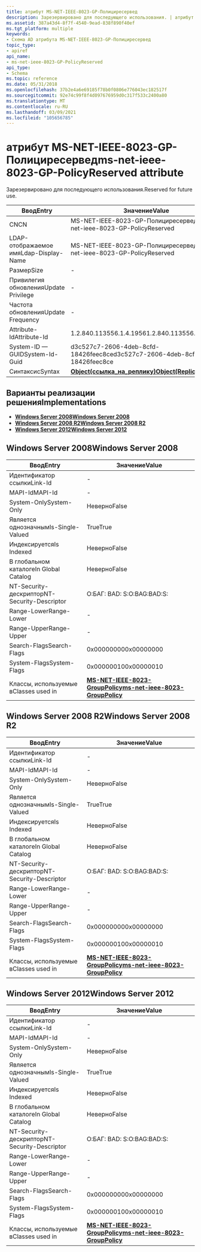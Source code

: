 ```yaml
---
title: атрибут MS-NET-IEEE-8023-GP-Полициресервед
description: Зарезервировано для последующего использования. | атрибут MS-NET-IEEE-8023-GP-Полициресервед
ms.assetid: 387a43d4-8f7f-4540-9ead-838f890f40ef
ms.tgt_platform: multiple
keywords:
- Схема AD атрибута MS-NET-IEEE-8023-GP-Полициресервед
topic_type:
- apiref
api_name:
- ms-net-ieee-8023-GP-PolicyReserved
api_type:
- Schema
ms.topic: reference
ms.date: 05/31/2018
ms.openlocfilehash: 37b2e4a6e69185f78b0f0806e776043ec182517f
ms.sourcegitcommit: 92e74c99f8f4d097676959d0c317f533c2400a80
ms.translationtype: MT
ms.contentlocale: ru-RU
ms.lasthandoff: 03/09/2021
ms.locfileid: "105656785"
---
```

# <a name="ms-net-ieee-8023-gp-policyreserved-attribute"></a><span data-ttu-id="96cb6-105">атрибут MS-NET-IEEE-8023-GP-Полициресервед</span><span class="sxs-lookup"><span data-stu-id="96cb6-105">ms-net-ieee-8023-GP-PolicyReserved attribute</span></span>

<span data-ttu-id="96cb6-106">Зарезервировано для последующего использования.</span><span class="sxs-lookup"><span data-stu-id="96cb6-106">Reserved for future use.</span></span>



| <span data-ttu-id="96cb6-107">Ввод</span><span class="sxs-lookup"><span data-stu-id="96cb6-107">Entry</span></span> | <span data-ttu-id="96cb6-108">Значение</span><span class="sxs-lookup"><span data-stu-id="96cb6-108">Value</span></span> |
|-------------------|-------------------------------------------------------|
| <span data-ttu-id="96cb6-109">CN</span><span class="sxs-lookup"><span data-stu-id="96cb6-109">CN</span></span>                | <span data-ttu-id="96cb6-110">MS-NET-IEEE-8023-GP-Полициресервед</span><span class="sxs-lookup"><span data-stu-id="96cb6-110">ms-net-ieee-8023-GP-PolicyReserved</span></span>                    |
| <span data-ttu-id="96cb6-111">LDAP-отображаемое имя</span><span class="sxs-lookup"><span data-stu-id="96cb6-111">Ldap-Display-Name</span></span> | <span data-ttu-id="96cb6-112">MS-NET-IEEE-8023-GP-Полициресервед</span><span class="sxs-lookup"><span data-stu-id="96cb6-112">ms-net-ieee-8023-GP-PolicyReserved</span></span>                    |
| <span data-ttu-id="96cb6-113">Размер</span><span class="sxs-lookup"><span data-stu-id="96cb6-113">Size</span></span>              | \-                                                    |
| <span data-ttu-id="96cb6-114">Привилегия обновления</span><span class="sxs-lookup"><span data-stu-id="96cb6-114">Update Privilege</span></span>  | \-                                                    |
| <span data-ttu-id="96cb6-115">Частота обновления</span><span class="sxs-lookup"><span data-stu-id="96cb6-115">Update Frequency</span></span>  | \-                                                    |
| <span data-ttu-id="96cb6-116">Attribute-Id</span><span class="sxs-lookup"><span data-stu-id="96cb6-116">Attribute-Id</span></span>      | <span data-ttu-id="96cb6-117">1.2.840.113556.1.4.1956</span><span class="sxs-lookup"><span data-stu-id="96cb6-117">1.2.840.113556.1.4.1956</span></span>                               |
| <span data-ttu-id="96cb6-118">System-ID — GUID</span><span class="sxs-lookup"><span data-stu-id="96cb6-118">System-Id-Guid</span></span>    | <span data-ttu-id="96cb6-119">d3c527c7-2606-4deb-8cfd-18426feec8ce</span><span class="sxs-lookup"><span data-stu-id="96cb6-119">d3c527c7-2606-4deb-8cfd-18426feec8ce</span></span>                  |
| <span data-ttu-id="96cb6-120">Синтаксис</span><span class="sxs-lookup"><span data-stu-id="96cb6-120">Syntax</span></span>            | [<span data-ttu-id="96cb6-121">**Object(ссылка_на_реплику)**</span><span class="sxs-lookup"><span data-stu-id="96cb6-121">**Object(Replica-Link)**</span></span>](s-object-replica-link.md) |



## <a name="implementations"></a><span data-ttu-id="96cb6-122">Варианты реализации решения</span><span class="sxs-lookup"><span data-stu-id="96cb6-122">Implementations</span></span>

-   [<span data-ttu-id="96cb6-123">**Windows Server 2008**</span><span class="sxs-lookup"><span data-stu-id="96cb6-123">**Windows Server 2008**</span></span>](#windows-server-2008)
-   [<span data-ttu-id="96cb6-124">**Windows Server 2008 R2**</span><span class="sxs-lookup"><span data-stu-id="96cb6-124">**Windows Server 2008 R2**</span></span>](#windows-server-2008-r2)
-   [<span data-ttu-id="96cb6-125">**Windows Server 2012**</span><span class="sxs-lookup"><span data-stu-id="96cb6-125">**Windows Server 2012**</span></span>](#windows-server-2012)

## <a name="windows-server-2008"></a><span data-ttu-id="96cb6-126">Windows Server 2008</span><span class="sxs-lookup"><span data-stu-id="96cb6-126">Windows Server 2008</span></span>



| <span data-ttu-id="96cb6-127">Ввод</span><span class="sxs-lookup"><span data-stu-id="96cb6-127">Entry</span></span> | <span data-ttu-id="96cb6-128">Значение</span><span class="sxs-lookup"><span data-stu-id="96cb6-128">Value</span></span> |
|------------------------|-----------------------------------------------------------------------------------|
| <span data-ttu-id="96cb6-129">Идентификатор ссылки</span><span class="sxs-lookup"><span data-stu-id="96cb6-129">Link-Id</span></span>                | \-                                                                                |
| <span data-ttu-id="96cb6-130">MAPI-Id</span><span class="sxs-lookup"><span data-stu-id="96cb6-130">MAPI-Id</span></span>                | \-                                                                                |
| <span data-ttu-id="96cb6-131">System-Only</span><span class="sxs-lookup"><span data-stu-id="96cb6-131">System-Only</span></span>            | <span data-ttu-id="96cb6-132">Неверно</span><span class="sxs-lookup"><span data-stu-id="96cb6-132">False</span></span>                                                                             |
| <span data-ttu-id="96cb6-133">Является однозначным</span><span class="sxs-lookup"><span data-stu-id="96cb6-133">Is-Single-Valued</span></span>       | <span data-ttu-id="96cb6-134">True</span><span class="sxs-lookup"><span data-stu-id="96cb6-134">True</span></span>                                                                              |
| <span data-ttu-id="96cb6-135">Индексируется</span><span class="sxs-lookup"><span data-stu-id="96cb6-135">Is Indexed</span></span>             | <span data-ttu-id="96cb6-136">Неверно</span><span class="sxs-lookup"><span data-stu-id="96cb6-136">False</span></span>                                                                             |
| <span data-ttu-id="96cb6-137">В глобальном каталоге</span><span class="sxs-lookup"><span data-stu-id="96cb6-137">In Global Catalog</span></span>      | <span data-ttu-id="96cb6-138">Неверно</span><span class="sxs-lookup"><span data-stu-id="96cb6-138">False</span></span>                                                                             |
| <span data-ttu-id="96cb6-139">NT-Security-дескриптор</span><span class="sxs-lookup"><span data-stu-id="96cb6-139">NT-Security-Descriptor</span></span> | <span data-ttu-id="96cb6-140">О:БАГ: BAD: S:</span><span class="sxs-lookup"><span data-stu-id="96cb6-140">O:BAG:BAD:S:</span></span>                                                                      |
| <span data-ttu-id="96cb6-141">Range-Lower</span><span class="sxs-lookup"><span data-stu-id="96cb6-141">Range-Lower</span></span>            | \-                                                                                |
| <span data-ttu-id="96cb6-142">Range-Upper</span><span class="sxs-lookup"><span data-stu-id="96cb6-142">Range-Upper</span></span>            | \-                                                                                |
| <span data-ttu-id="96cb6-143">Search-Flags</span><span class="sxs-lookup"><span data-stu-id="96cb6-143">Search-Flags</span></span>           | <span data-ttu-id="96cb6-144">0x00000000</span><span class="sxs-lookup"><span data-stu-id="96cb6-144">0x00000000</span></span>                                                                        |
| <span data-ttu-id="96cb6-145">System-Flags</span><span class="sxs-lookup"><span data-stu-id="96cb6-145">System-Flags</span></span>           | <span data-ttu-id="96cb6-146">0x00000010</span><span class="sxs-lookup"><span data-stu-id="96cb6-146">0x00000010</span></span>                                                                        |
| <span data-ttu-id="96cb6-147">Классы, используемые в</span><span class="sxs-lookup"><span data-stu-id="96cb6-147">Classes used in</span></span>        | [<span data-ttu-id="96cb6-148">**MS-NET-IEEE-8023-GroupPolicy**</span><span class="sxs-lookup"><span data-stu-id="96cb6-148">**ms-net-ieee-8023-GroupPolicy**</span></span>](c-ms-net-ieee-8023-grouppolicy.md)<br/> |



## <a name="windows-server-2008-r2"></a><span data-ttu-id="96cb6-149">Windows Server 2008 R2</span><span class="sxs-lookup"><span data-stu-id="96cb6-149">Windows Server 2008 R2</span></span>



| <span data-ttu-id="96cb6-150">Ввод</span><span class="sxs-lookup"><span data-stu-id="96cb6-150">Entry</span></span> | <span data-ttu-id="96cb6-151">Значение</span><span class="sxs-lookup"><span data-stu-id="96cb6-151">Value</span></span> |
|------------------------|-----------------------------------------------------------------------------------|
| <span data-ttu-id="96cb6-152">Идентификатор ссылки</span><span class="sxs-lookup"><span data-stu-id="96cb6-152">Link-Id</span></span>                | \-                                                                                |
| <span data-ttu-id="96cb6-153">MAPI-Id</span><span class="sxs-lookup"><span data-stu-id="96cb6-153">MAPI-Id</span></span>                | \-                                                                                |
| <span data-ttu-id="96cb6-154">System-Only</span><span class="sxs-lookup"><span data-stu-id="96cb6-154">System-Only</span></span>            | <span data-ttu-id="96cb6-155">Неверно</span><span class="sxs-lookup"><span data-stu-id="96cb6-155">False</span></span>                                                                             |
| <span data-ttu-id="96cb6-156">Является однозначным</span><span class="sxs-lookup"><span data-stu-id="96cb6-156">Is-Single-Valued</span></span>       | <span data-ttu-id="96cb6-157">True</span><span class="sxs-lookup"><span data-stu-id="96cb6-157">True</span></span>                                                                              |
| <span data-ttu-id="96cb6-158">Индексируется</span><span class="sxs-lookup"><span data-stu-id="96cb6-158">Is Indexed</span></span>             | <span data-ttu-id="96cb6-159">Неверно</span><span class="sxs-lookup"><span data-stu-id="96cb6-159">False</span></span>                                                                             |
| <span data-ttu-id="96cb6-160">В глобальном каталоге</span><span class="sxs-lookup"><span data-stu-id="96cb6-160">In Global Catalog</span></span>      | <span data-ttu-id="96cb6-161">Неверно</span><span class="sxs-lookup"><span data-stu-id="96cb6-161">False</span></span>                                                                             |
| <span data-ttu-id="96cb6-162">NT-Security-дескриптор</span><span class="sxs-lookup"><span data-stu-id="96cb6-162">NT-Security-Descriptor</span></span> | <span data-ttu-id="96cb6-163">О:БАГ: BAD: S:</span><span class="sxs-lookup"><span data-stu-id="96cb6-163">O:BAG:BAD:S:</span></span>                                                                      |
| <span data-ttu-id="96cb6-164">Range-Lower</span><span class="sxs-lookup"><span data-stu-id="96cb6-164">Range-Lower</span></span>            | \-                                                                                |
| <span data-ttu-id="96cb6-165">Range-Upper</span><span class="sxs-lookup"><span data-stu-id="96cb6-165">Range-Upper</span></span>            | \-                                                                                |
| <span data-ttu-id="96cb6-166">Search-Flags</span><span class="sxs-lookup"><span data-stu-id="96cb6-166">Search-Flags</span></span>           | <span data-ttu-id="96cb6-167">0x00000000</span><span class="sxs-lookup"><span data-stu-id="96cb6-167">0x00000000</span></span>                                                                        |
| <span data-ttu-id="96cb6-168">System-Flags</span><span class="sxs-lookup"><span data-stu-id="96cb6-168">System-Flags</span></span>           | <span data-ttu-id="96cb6-169">0x00000010</span><span class="sxs-lookup"><span data-stu-id="96cb6-169">0x00000010</span></span>                                                                        |
| <span data-ttu-id="96cb6-170">Классы, используемые в</span><span class="sxs-lookup"><span data-stu-id="96cb6-170">Classes used in</span></span>        | [<span data-ttu-id="96cb6-171">**MS-NET-IEEE-8023-GroupPolicy**</span><span class="sxs-lookup"><span data-stu-id="96cb6-171">**ms-net-ieee-8023-GroupPolicy**</span></span>](c-ms-net-ieee-8023-grouppolicy.md)<br/> |



## <a name="windows-server-2012"></a><span data-ttu-id="96cb6-172">Windows Server 2012</span><span class="sxs-lookup"><span data-stu-id="96cb6-172">Windows Server 2012</span></span>



| <span data-ttu-id="96cb6-173">Ввод</span><span class="sxs-lookup"><span data-stu-id="96cb6-173">Entry</span></span> | <span data-ttu-id="96cb6-174">Значение</span><span class="sxs-lookup"><span data-stu-id="96cb6-174">Value</span></span> |
|------------------------|-----------------------------------------------------------------------------------|
| <span data-ttu-id="96cb6-175">Идентификатор ссылки</span><span class="sxs-lookup"><span data-stu-id="96cb6-175">Link-Id</span></span>                | \-                                                                                |
| <span data-ttu-id="96cb6-176">MAPI-Id</span><span class="sxs-lookup"><span data-stu-id="96cb6-176">MAPI-Id</span></span>                | \-                                                                                |
| <span data-ttu-id="96cb6-177">System-Only</span><span class="sxs-lookup"><span data-stu-id="96cb6-177">System-Only</span></span>            | <span data-ttu-id="96cb6-178">Неверно</span><span class="sxs-lookup"><span data-stu-id="96cb6-178">False</span></span>                                                                             |
| <span data-ttu-id="96cb6-179">Является однозначным</span><span class="sxs-lookup"><span data-stu-id="96cb6-179">Is-Single-Valued</span></span>       | <span data-ttu-id="96cb6-180">True</span><span class="sxs-lookup"><span data-stu-id="96cb6-180">True</span></span>                                                                              |
| <span data-ttu-id="96cb6-181">Индексируется</span><span class="sxs-lookup"><span data-stu-id="96cb6-181">Is Indexed</span></span>             | <span data-ttu-id="96cb6-182">Неверно</span><span class="sxs-lookup"><span data-stu-id="96cb6-182">False</span></span>                                                                             |
| <span data-ttu-id="96cb6-183">В глобальном каталоге</span><span class="sxs-lookup"><span data-stu-id="96cb6-183">In Global Catalog</span></span>      | <span data-ttu-id="96cb6-184">Неверно</span><span class="sxs-lookup"><span data-stu-id="96cb6-184">False</span></span>                                                                             |
| <span data-ttu-id="96cb6-185">NT-Security-дескриптор</span><span class="sxs-lookup"><span data-stu-id="96cb6-185">NT-Security-Descriptor</span></span> | <span data-ttu-id="96cb6-186">О:БАГ: BAD: S:</span><span class="sxs-lookup"><span data-stu-id="96cb6-186">O:BAG:BAD:S:</span></span>                                                                      |
| <span data-ttu-id="96cb6-187">Range-Lower</span><span class="sxs-lookup"><span data-stu-id="96cb6-187">Range-Lower</span></span>            | \-                                                                                |
| <span data-ttu-id="96cb6-188">Range-Upper</span><span class="sxs-lookup"><span data-stu-id="96cb6-188">Range-Upper</span></span>            | \-                                                                                |
| <span data-ttu-id="96cb6-189">Search-Flags</span><span class="sxs-lookup"><span data-stu-id="96cb6-189">Search-Flags</span></span>           | <span data-ttu-id="96cb6-190">0x00000000</span><span class="sxs-lookup"><span data-stu-id="96cb6-190">0x00000000</span></span>                                                                        |
| <span data-ttu-id="96cb6-191">System-Flags</span><span class="sxs-lookup"><span data-stu-id="96cb6-191">System-Flags</span></span>           | <span data-ttu-id="96cb6-192">0x00000010</span><span class="sxs-lookup"><span data-stu-id="96cb6-192">0x00000010</span></span>                                                                        |
| <span data-ttu-id="96cb6-193">Классы, используемые в</span><span class="sxs-lookup"><span data-stu-id="96cb6-193">Classes used in</span></span>        | [<span data-ttu-id="96cb6-194">**MS-NET-IEEE-8023-GroupPolicy**</span><span class="sxs-lookup"><span data-stu-id="96cb6-194">**ms-net-ieee-8023-GroupPolicy**</span></span>](c-ms-net-ieee-8023-grouppolicy.md)<br/> |



 

 





